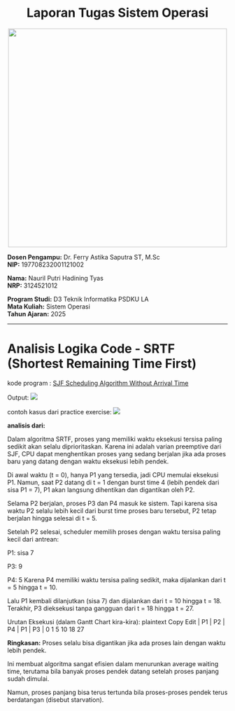 <div align="center">
  
# Laporan Tugas Sistem Operasi
</div>
<p align="center">
  <img src="https://github.com/Naurilputri/SisOp-2025/blob/main/img/logo.jpg" width="500"/>
</p>

**Dosen Pengampu:** Dr. Ferry Astika Saputra ST, M.Sc  
**NIP:** 197708232001121002  

**Nama:** Nauril Putri Hadining Tyas  
**NRP:** 3124521012  

**Program Studi:** D3 Teknik Informatika PSDKU LA  
**Mata Kuliah:** Sistem Operasi  
**Tahun Ajaran:** 2025  

---

# Analisis Logika Code - SRTF (Shortest Remaining Time First)

kode program : [SJF Scheduling Algorithm Without Arrival Time](https://github.com/ferryastika/Scheduling-Algorithms/blob/master/SRTF%20Scheduling%20Algorithm.c)

Output: 
<img src="https://github.com/Naurilputri/SisOp-2025/blob/main/img/srtf.png">

contoh kasus dari practice exercise:
<img src="https://github.com/Naurilputri/SisOp-2025/blob/main/img/sjf3contoh.png">

**analisis dari:**

Dalam algoritma SRTF, proses yang memiliki waktu eksekusi tersisa paling sedikit akan selalu diprioritaskan. Karena ini adalah varian preemptive dari SJF, CPU dapat menghentikan proses yang sedang berjalan jika ada proses baru yang datang dengan waktu eksekusi lebih pendek.

Di awal waktu (t = 0), hanya P1 yang tersedia, jadi CPU memulai eksekusi P1. Namun, saat P2 datang di t = 1 dengan burst time 4 (lebih pendek dari sisa P1 = 7), P1 akan langsung dihentikan dan digantikan oleh P2.

Selama P2 berjalan, proses P3 dan P4 masuk ke sistem. Tapi karena sisa waktu P2 selalu lebih kecil dari burst time proses baru tersebut, P2 tetap berjalan hingga selesai di t = 5.

Setelah P2 selesai, scheduler memilih proses dengan waktu tersisa paling kecil dari antrean:

P1: sisa 7

P3: 9

P4: 5
Karena P4 memiliki waktu tersisa paling sedikit, maka dijalankan dari t = 5 hingga t = 10.

Lalu P1 kembali dilanjutkan (sisa 7) dan dijalankan dari t = 10 hingga t = 18. Terakhir, P3 dieksekusi tanpa gangguan dari t = 18 hingga t = 27.

Urutan Eksekusi (dalam Gantt Chart kira-kira):
plaintext
Copy
Edit
| P1 | P2       | P4       | P1       | P3       |
 0   1         5         10        18        27

**Ringkasan:**
Proses selalu bisa digantikan jika ada proses lain dengan waktu lebih pendek.

Ini membuat algoritma sangat efisien dalam menurunkan average waiting time, terutama bila banyak proses pendek datang setelah proses panjang sudah dimulai.

Namun, proses panjang bisa terus tertunda bila proses-proses pendek terus berdatangan (disebut starvation).
